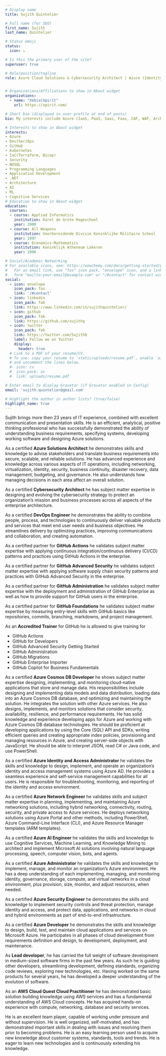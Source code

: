 ```yaml
---
# Display name
title: Sujith Quintelier

# Full name (for SEO)
first_name: Sujith
last_name: Quintelier

# Status emoji
status:
  icon: ☕️

# Is this the primary user of the site?
superuser: true

# Role/position/tagline
role: Azure Cloud Solutions & Cybersecurity Architect | Azure (Identity and Access) Administrator | Azure DevOps, AI, Security & Network Engineer | Azure (Cosmos DB) Developer | GitHub Accredited Trainer for Delivering GitHub Actions - GitHub for Developers - GitHub Administration - GitHub Advanced Security Gettings Started training - GitHub Migrations - GitHub Enterprise Importer - Github Copilot for Business Fundamentals


# Organizations/Affiliations to show in About widget
organizations:
  - name: "Xebia|Xpirit"
    url: https://xpirit.com/

# Short bio (displayed in user profile at end of posts)
bio: My interests include Azure (IaaS, PaaS, Saas, Faas, CAF, WAF, Architecture, Cognitive Services), DevOps (People, Process and Products), GitHub (Actions, Administration, GHAS, Migrations, Copilot), Kubernetes, Application Development (.NET), NOSQL (CosmosDB, RavenDB, ...), AI, ML, Programming Languages (C#, Python, Go, ...), Cloud Native, IoC (Terraform, Biceps, ARM, Pulumi, ...)

# Interests to show in About widget
interests:
- Azure
- Dev(Sec)Ops
- GitHub
- Kubernetes
- IaC(Terraform, Bicep)
- Security
- NOSQL
- Programming Languages
- Application Development
- .NET
- Architecture
- AI
- ML
- Cognitive Services
# Education to show in About widget
education:
  courses:
  - course: Applied Informatics
    institution: Karel de Grote Hogeschool
    year: 2000
  - course: All Weapons
    institution: Voorbereidende Divisie Koninklijke Militaire School
    year: 1997
  - course: Economics-Mathematics
    institution: Koninklijk Atheneum Lokeren
    year: 1996

# Social/Academic Networking
# For available icons, see: https://wowchemy.com/docs/getting-started/page-builder/#icons
#   For an email link, use "fas" icon pack, "envelope" icon, and a link in the
#   form "mailto:your-email@example.com" or "/#contact" for contact widget.
social:
  - icon: envelope
    icon_pack: fas
    link: '/#contact'
  - icon: linkedin
    icon_pack: fab
    link: https://www.linkedin.com/in/sujithquintelier/
  - icon: github
    icon_pack: fab
    link: https://github.com/sujithq
  - icon: twitter
    icon_pack: fab
    link: https://twitter.com/SujithQ
    label: Follow me on Twitter
    display:
      header: true
  # Link to a PDF of your resume/CV.
  # To use: copy your resume to `static/uploads/resume.pdf`, enable `ai` icons in `params.yaml`,
  # and uncomment the lines below.
  #- icon: cv
  #  icon_pack: ai
  #  link: uploads/resume.pdf

# Enter email to display Gravatar (if Gravatar enabled in Config)
email: 'sujith.quintelier@gmail.com'

# Highlight the author in author lists? (true/false)
highlight_name: true
---
```


Sujith brings more then 23 years of IT experience, combined with excellent communication and presentation skills. He is an efficient, analytical, positive thinking professional who has successfully demonstrated the ability of understanding business requirements, specifying systems, developing working software and designing Azure solutions.

As a certified **Azure Solutions Architect** he demonstrates skills and knowledge to advise stakeholders and translate business requirements into secure, scalable, and reliable solutions. He has advanced experience and knowledge across various aspects of IT operations, including networking, virtualization, identity, security, business continuity, disaster recovery, data management, budgeting, and governance. He also understands how managing decisions in each area affect an overall solution.

As a certified **Cybersecurity Architect** he has subject matter expertise in designing and evolving the cybersecurity strategy to protect an organization’s mission and business processes across all aspects of the enterprise architecture.

As a certified **DevOps Engineer** he demonstrates the ability to combine people, process, and technologies to continuously deliver valuable products and services that meet end user needs and business objectives. He streamlines delivery by optimizing practices, improving communications and collaboration, and creating automation.

As a certified partner for **GitHub Actions** he validates subject matter expertise with applying continuous integration/continuous delivery (CI/CD) patterns and practices using GitHub Actions in the enterprise.

As a certified partner for **GitHub Advanced Security** he validates subject matter expertise with applying software supply chain security patterns and practices with GitHub Advanced Security in the enterprise.

As a certified partner for **GitHub Administration** he validates subject matter expertise with the deployment and administration of GitHub Enterprise as well as how to provide support for GitHub users in the enterprise.

As a certified partner for **GitHub Foundations** he validates subject matter expertise by measuring entry-level skills with GitHub basics like repositories, commits, branching, markdowns, and project management.

As an **Accredited Trainer** for GitHub he is allowed to give training for

* GitHub Actions
* GitHub for Developers
* GitHub Advanced Security Getting Started
* GitHub Administration
* GitHub Migrations
* GitHub Enterprise Importer
* GitHub Copilot for Business Fundamentals

As a certified **Azure Cosmos DB Developer** he shows subject matter expertise designing, implementing, and monitoring cloud-native applications that store and manage data. His responsibilities include designing and implementing data models and data distribution, loading data into an Azure Cosmos DB database, and optimizing and maintaining the solution. He integrates the solution with other Azure services. He also designs, implements, and monitors solutions that consider security, availability, resilience, and performance requirements. He has solid knowledge and experience developing apps for Azure and working with Azure Cosmos DB database technologies. He should be proficient at developing applications by using the Core (SQL) API and SDKs, writing efficient queries and creating appropriate index policies, provisioning and managing resources in Azure, and creating server-side objects with JavaScript. He should be able to interpret JSON, read C# or Java code, and use PowerShell.

As a certified **Azure Identity and Access Administrator** he validates the skills and knowledge to design, implement, and operate an organization’s identity and access management systems using Azure AD. He provides a seamless experience and self-service management capabilities for all users. He is responsible for troubleshooting, monitoring, and reporting of the identity and access environment.

As a certified **Azure Network Engineer** he validates skills and subject matter expertise in planning, implementing, and maintaining Azure networking solutions, including hybrid networking, connectivity, routing, security, and private access to Azure services. He deploys networking solutions using Azure Portal and other methods, including PowerShell, Azure Command-Line Interface (CLI), and Azure Resource Manager templates (ARM templates).

As a certified **Azure AI Engineer** he validates the skills and knowledge to use Cognitive Services, Machine Learning, and Knowledge Mining to architect and implement Microsoft AI solutions involving natural language processing, speech, computer vision, bots, and agents.

As a certified **Azure Administrator** he validates the skills and knowledge to implement, manage, and monitor an organization’s Azure environment. He has a deep understanding of each implementing, managing, and monitoring identity, governance, storage, compute, and virtual networks in a cloud environment, plus provision, size, monitor, and adjust resources, when needed.

As a certified **Azure Security Engineer** he demonstrates the skills and knowledge to implement security controls and threat protection, manage identity and access, and protect data, applications, and networks in cloud and hybrid environments as part of end-to-end infrastructure.

As a certified **Azure Developer** he demonstrates the skills and knowledge to design, build, test, and maintain cloud applications and services on Microsoft Azure. He participates in all phases of cloud development from requirements definition and design, to development, deployment, and maintenance.

As **Lead developer**, he has carried the full weight of software development in medium-sized software firms in the past few years. As such he is guiding other developers, streamlining development, defining standards, organizing code reviews, exploring new technologies, etc. Having worked on the same products for several years, he has developed a deeper understanding of the evolution of software.

As an **AWS Cloud Quest Cloud Practitioner** he has demonstrated basic solution building knowledge using AWS services and has a fundamental understanding of AWS Cloud concepts. He has acquired hands-on experience with compute, networking, database and security services.

He is an excellent team player, capable of working under pressure and without supervision. He is well organized, self-motivated, and has demonstrated important skills in dealing with issues and resolving them prior to becoming problems. He is an easy learning person used to acquire new knowledge about customer systems, standards, tools and trends. He is eager to learn new technologies and is continuously extending his knowledge.
